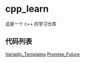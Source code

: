 # cpp_learn
这是一个 c++ 的学习仓库

## 代码列表
[Variadic_Templates](Variadic_Templates/main.cpp)
[Promise_Future](promise_future/main.cpp)
